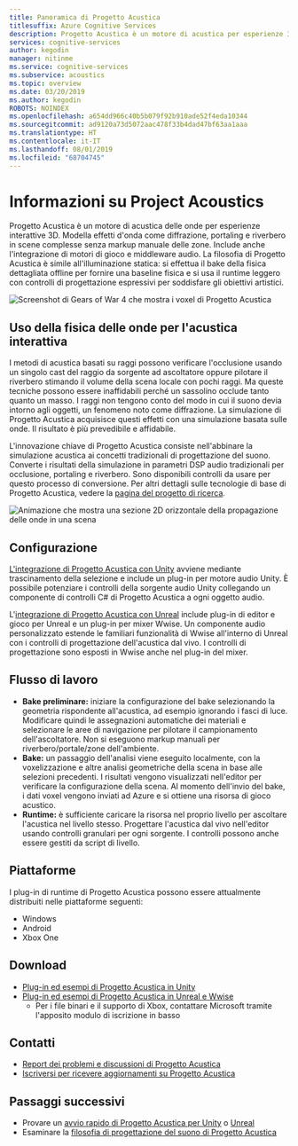 ```yaml
---
title: Panoramica di Progetto Acustica
titlesuffix: Azure Cognitive Services
description: Progetto Acustica è un motore di acustica per esperienze 3D interattive, che integra la simulazione della fisica delle onde con bake e controlli di progettazione interattivi.
services: cognitive-services
author: kegodin
manager: nitinme
ms.service: cognitive-services
ms.subservice: acoustics
ms.topic: overview
ms.date: 03/20/2019
ms.author: kegodin
ROBOTS: NOINDEX
ms.openlocfilehash: a654dd966c40b5b079f92b910ade52f4eda10344
ms.sourcegitcommit: ad9120a73d5072aac478f33b4dad47bf63aa1aaa
ms.translationtype: HT
ms.contentlocale: it-IT
ms.lasthandoff: 08/01/2019
ms.locfileid: "68704745"
---
```

# <a name="what-is-project-acoustics"></a>Informazioni su Project Acoustics
Progetto Acustica è un motore di acustica delle onde per esperienze interattive 3D. Modella effetti d'onda come diffrazione, portaling e riverbero in scene complesse senza markup manuale delle zone. Include anche l'integrazione di motori di gioco e middleware audio. La filosofia di Progetto Acustica è simile all'illuminazione statica: si effettua il bake della fisica dettagliata offline per fornire una baseline fisica e si usa il runtime leggero con controlli di progettazione espressivi per soddisfare gli obiettivi artistici.

![Screenshot di Gears of War 4 che mostra i voxel di Progetto Acustica](media/gears-with-voxels.jpg)

## <a name="using-wave-physics-for-interactive-acoustics"></a>Uso della fisica delle onde per l'acustica interattiva
I metodi di acustica basati su raggi possono verificare l'occlusione usando un singolo cast del raggio da sorgente ad ascoltatore oppure pilotare il riverbero stimando il volume della scena locale con pochi raggi. Ma queste tecniche possono essere inaffidabili perché un sassolino occlude tanto quanto un masso. I raggi non tengono conto del modo in cui il suono devia intorno agli oggetti, un fenomeno noto come diffrazione. La simulazione di Progetto Acustica acquisisce questi effetti con una simulazione basata sulle onde. Il risultato è più prevedibile e affidabile.

L'innovazione chiave di Progetto Acustica consiste nell'abbinare la simulazione acustica ai concetti tradizionali di progettazione del suono. Converte i risultati della simulazione in parametri DSP audio tradizionali per occlusione, portaling e riverbero. Sono disponibili controlli da usare per questo processo di conversione. Per altri dettagli sulle tecnologie di base di Progetto Acustica, vedere la [pagina del progetto di ricerca](https://www.microsoft.com/en-us/research/project/project-triton/).

![Animazione che mostra una sezione 2D orizzontale della propagazione delle onde in una scena](media/wave-simulation.gif)

## <a name="setup"></a>Configurazione
[L'integrazione di Progetto Acustica con Unity](unity-integration.md) avviene mediante trascinamento della selezione e include un plug-in per motore audio Unity. È possibile potenziare i controlli della sorgente audio Unity collegando un componente di controlli C# di Progetto Acustica a ogni oggetto audio.

L'[integrazione di Progetto Acustica con Unreal](unreal-integration.md) include plug-in di editor e gioco per Unreal e un plug-in per mixer Wwise. Un componente audio personalizzato estende le familiari funzionalità di Wwise all'interno di Unreal con i controlli di progettazione dell'acustica dal vivo. I controlli di progettazione sono esposti in Wwise anche nel plug-in del mixer.

## <a name="workflow"></a>Flusso di lavoro
* **Bake preliminare:** iniziare la configurazione del bake selezionando la geometria rispondente all'acustica, ad esempio ignorando i fasci di luce. Modificare quindi le assegnazioni automatiche dei materiali e selezionare le aree di navigazione per pilotare il campionamento dell'ascoltatore. Non si eseguono markup manuali per riverbero/portale/zone dell'ambiente.
* **Bake:** un passaggio dell'analisi viene eseguito localmente, con la voxelizzazione e altre analisi geometriche della scena in base alle selezioni precedenti. I risultati vengono visualizzati nell'editor per verificare la configurazione della scena. Al momento dell'invio del bake, i dati voxel vengono inviati ad Azure e si ottiene una risorsa di gioco acustico.
* **Runtime:** è sufficiente caricare la risorsa nel proprio livello per ascoltare l'acustica nel livello stesso. Progettare l'acustica dal vivo nell'editor usando controlli granulari per ogni sorgente. I controlli possono anche essere gestiti da script di livello.

## <a name="platforms"></a>Piattaforme
I plug-in di runtime di Progetto Acustica possono essere attualmente distribuiti nelle piattaforme seguenti:
* Windows
* Android
* Xbox One

## <a name="download"></a>Download
* [Plug-in ed esempi di Progetto Acustica in Unity](https://www.microsoft.com/en-us/download/details.aspx?id=57346)
* [Plug-in ed esempi di Progetto Acustica in Unreal e Wwise](https://www.microsoft.com/download/details.aspx?id=58090)
  * Per i file binari e il supporto di Xbox, contattare Microsoft tramite l'apposito modulo di iscrizione in basso

## <a name="contact-us"></a>Contatti
* [Report dei problemi e discussioni di Progetto Acustica](https://github.com/microsoft/ProjectAcoustics/issues)
* [Iscriversi per ricevere aggiornamenti su Progetto Acustica](https://forms.office.com/Pages/ResponsePage.aspx?id=v4j5cvGGr0GRqy180BHbRwMoAEhDCLJNqtVIPwQN6rpUOFRZREJRR0NIQllDOTQ1U0JMNVc4OFNFSy4u)

## <a name="next-steps"></a>Passaggi successivi
* Provare un [avvio rapido di Progetto Acustica per Unity](unity-quickstart.md) o [Unreal](unreal-quickstart.md)
* Esaminare la [filosofia di progettazione del suono di Progetto Acustica](design-process.md)

